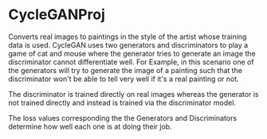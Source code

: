 # CycleGANProj
Converts real images to paintings in the style of the artist whose training data is used.
CycleGAN uses two generators and discriminators to play a game of cat and mouse where the generator tries to generate an image the discriminator cannot differentiate well. 
For Example, in this scenario one of the generators will try to generate the image of a painting such that the discriminator won't be able to tell very well if it's a real painting or not. 

The discriminator is trained directly on real images whereas the generator is not trained directly and instead is trained via the discriminator model.

The loss values corresponding the the Generators and Discriminators determine how well each one is at doing their job.
